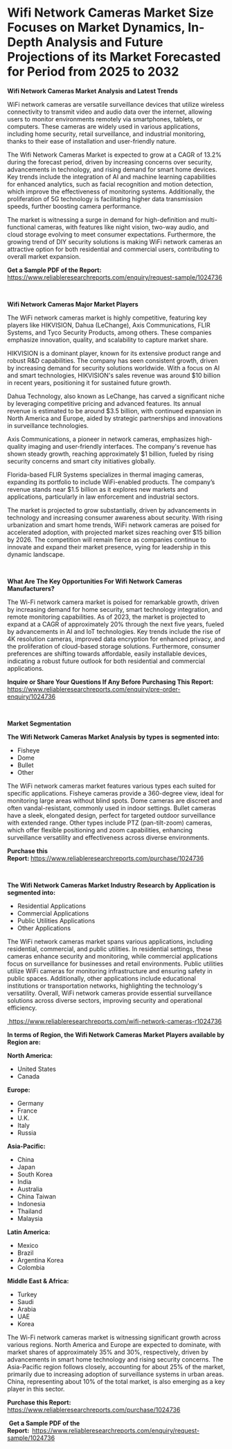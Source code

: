 <p><h1>Wifi Network Cameras Market Size Focuses on Market Dynamics, In-Depth Analysis and Future Projections of its Market Forecasted for Period from 2025 to 2032</h1></p><p><strong>Wifi Network Cameras Market Analysis and Latest Trends</strong></p>
<p><p>WiFi network cameras are versatile surveillance devices that utilize wireless connectivity to transmit video and audio data over the internet, allowing users to monitor environments remotely via smartphones, tablets, or computers. These cameras are widely used in various applications, including home security, retail surveillance, and industrial monitoring, thanks to their ease of installation and user-friendly nature.</p><p>The Wifi Network Cameras Market is expected to grow at a CAGR of 13.2% during the forecast period, driven by increasing concerns over security, advancements in technology, and rising demand for smart home devices. Key trends include the integration of AI and machine learning capabilities for enhanced analytics, such as facial recognition and motion detection, which improve the effectiveness of monitoring systems. Additionally, the proliferation of 5G technology is facilitating higher data transmission speeds, further boosting camera performance.</p><p>The market is witnessing a surge in demand for high-definition and multi-functional cameras, with features like night vision, two-way audio, and cloud storage evolving to meet consumer expectations. Furthermore, the growing trend of DIY security solutions is making WiFi network cameras an attractive option for both residential and commercial users, contributing to overall market expansion.</p></p>
<p><strong>Get a Sample PDF of the Report:&nbsp;</strong> <a href="https://www.reliableresearchreports.com/enquiry/request-sample/1024736?utm_campaign=3296&utm_medium=2&utm_source=Github&utm_content=ia&utm_term=17042025&utm_id=wifi-network-cameras">https://www.reliableresearchreports.com/enquiry/request-sample/1024736</a></p>
<p>&nbsp;</p>
<p><strong>Wifi Network Cameras Major Market Players</strong></p>
<p><p>The WiFi network cameras market is highly competitive, featuring key players like HIKVISION, Dahua (LeChange), Axis Communications, FLIR Systems, and Tyco Security Products, among others. These companies emphasize innovation, quality, and scalability to capture market share.</p><p>HIKVISION is a dominant player, known for its extensive product range and robust R&D capabilities. The company has seen consistent growth, driven by increasing demand for security solutions worldwide. With a focus on AI and smart technologies, HIKVISION's sales revenue was around $10 billion in recent years, positioning it for sustained future growth.</p><p>Dahua Technology, also known as LeChange, has carved a significant niche by leveraging competitive pricing and advanced features. Its annual revenue is estimated to be around $3.5 billion, with continued expansion in North America and Europe, aided by strategic partnerships and innovations in surveillance technologies.</p><p>Axis Communications, a pioneer in network cameras, emphasizes high-quality imaging and user-friendly interfaces. The company's revenue has shown steady growth, reaching approximately $1 billion, fueled by rising security concerns and smart city initiatives globally.</p><p>Florida-based FLIR Systems specializes in thermal imaging cameras, expanding its portfolio to include WiFi-enabled products. The company’s revenue stands near $1.5 billion as it explores new markets and applications, particularly in law enforcement and industrial sectors.</p><p>The market is projected to grow substantially, driven by advancements in technology and increasing consumer awareness about security. With rising urbanization and smart home trends, WiFi network cameras are poised for accelerated adoption, with projected market sizes reaching over $15 billion by 2026. The competition will remain fierce as companies continue to innovate and expand their market presence, vying for leadership in this dynamic landscape.</p></p>
<p>&nbsp;</p>
<p><strong>What Are The Key Opportunities For Wifi Network Cameras Manufacturers?</strong></p>
<p><p>The Wi-Fi network camera market is poised for remarkable growth, driven by increasing demand for home security, smart technology integration, and remote monitoring capabilities. As of 2023, the market is projected to expand at a CAGR of approximately 20% through the next five years, fueled by advancements in AI and IoT technologies. Key trends include the rise of 4K resolution cameras, improved data encryption for enhanced privacy, and the proliferation of cloud-based storage solutions. Furthermore, consumer preferences are shifting towards affordable, easily installable devices, indicating a robust future outlook for both residential and commercial applications.</p></p>
<p><strong>Inquire or Share Your Questions If Any Before Purchasing This Report:</strong> <a href="https://www.reliableresearchreports.com/enquiry/pre-order-enquiry/1024736?utm_campaign=3296&utm_medium=2&utm_source=Github&utm_content=ia&utm_term=17042025&utm_id=wifi-network-cameras">https://www.reliableresearchreports.com/enquiry/pre-order-enquiry/1024736</a></p>
<p>&nbsp;</p>
<p><strong>Market Segmentation</strong></p>
<p><strong>The Wifi Network Cameras Market Analysis by types is segmented into:</strong></p>
<p><ul><li>Fisheye</li><li>Dome</li><li>Bullet</li><li>Other</li></ul></p>
<p><p>The WiFi network cameras market features various types each suited for specific applications. Fisheye cameras provide a 360-degree view, ideal for monitoring large areas without blind spots. Dome cameras are discreet and often vandal-resistant, commonly used in indoor settings. Bullet cameras have a sleek, elongated design, perfect for targeted outdoor surveillance with extended range. Other types include PTZ (pan-tilt-zoom) cameras, which offer flexible positioning and zoom capabilities, enhancing surveillance versatility and effectiveness across diverse environments.</p></p>
<p><strong>Purchase this Report:&nbsp;</strong><a href="https://www.reliableresearchreports.com/purchase/1024736?utm_campaign=3296&utm_medium=2&utm_source=Github&utm_content=ia&utm_term=17042025&utm_id=wifi-network-cameras">https://www.reliableresearchreports.com/purchase/1024736</a></p>
<p>&nbsp;</p>
<p><strong>The Wifi Network Cameras Market Industry Research by Application is segmented into:</strong></p>
<p><ul><li>Residential Applications</li><li>Commercial Applications</li><li>Public Utilities Applications</li><li>Other Applications</li></ul></p>
<p><p>The WiFi network cameras market spans various applications, including residential, commercial, and public utilities. In residential settings, these cameras enhance security and monitoring, while commercial applications focus on surveillance for businesses and retail environments. Public utilities utilize WiFi cameras for monitoring infrastructure and ensuring safety in public spaces. Additionally, other applications include educational institutions or transportation networks, highlighting the technology's versatility. Overall, WiFi network cameras provide essential surveillance solutions across diverse sectors, improving security and operational efficiency.</p></p>
<p><a href="https://www.reliableresearchreports.com/wifi-network-cameras-r1024736?utm_campaign=3296&utm_medium=2&utm_source=Github&utm_content=ia&utm_term=17042025&utm_id=wifi-network-cameras">&nbsp;https://www.reliableresearchreports.com/wifi-network-cameras-r1024736</a></p>
<p><strong>In terms of Region, the Wifi Network Cameras Market Players available by Region are:</strong></p>
<p>
    <p> <strong> North America: </strong>
        <ul>
            <li>United States</li>
            <li>Canada</li>
        </ul>
        </p> 
    <p> <strong> Europe: </strong>
        <ul>
            <li>Germany</li>
            <li>France</li>
            <li>U.K.</li>
            <li>Italy</li>
            <li>Russia</li>
        </ul>
        </p> 
    <p> <strong> Asia-Pacific: </strong>
        <ul>
            <li>China</li>
            <li>Japan</li>
            <li>South Korea</li>
            <li>India</li>
            <li>Australia</li>
            <li>China Taiwan</li>
            <li>Indonesia</li>
            <li>Thailand</li>
            <li>Malaysia</li>
        </ul>
        </p> 
    <p> <strong> Latin America: </strong>
        <ul>
            <li>Mexico</li>
            <li>Brazil</li>
            <li>Argentina Korea</li>
            <li>Colombia</li>
        </ul>
        </p> 
    <p> <strong> Middle East & Africa: </strong>
        <ul>
            <li>Turkey</li>
            <li>Saudi</li>
            <li>Arabia</li>
            <li>UAE</li>
            <li>Korea</li>
        </ul>
    </p>
    </p>
<p><p>The Wi-Fi network cameras market is witnessing significant growth across various regions. North America and Europe are expected to dominate, with market shares of approximately 35% and 30%, respectively, driven by advancements in smart home technology and rising security concerns. The Asia-Pacific region follows closely, accounting for about 25% of the market, primarily due to increasing adoption of surveillance systems in urban areas. China, representing about 10% of the total market, is also emerging as a key player in this sector.</p></p>
<p><strong>Purchase this Report: </strong><a href="https://www.reliableresearchreports.com/purchase/1024736?utm_campaign=3296&utm_medium=2&utm_source=Github&utm_content=ia&utm_term=17042025&utm_id=wifi-network-cameras">https://www.reliableresearchreports.com/purchase/1024736</a></p>
<p>&nbsp;<strong>Get a Sample PDF of the Report:&nbsp;&nbsp;</strong><a href="https://www.reliableresearchreports.com/enquiry/request-sample/1024736?utm_campaign=3296&utm_medium=2&utm_source=Github&utm_content=ia&utm_term=17042025&utm_id=wifi-network-cameras">https://www.reliableresearchreports.com/enquiry/request-sample/1024736</a></p>
<p><strong></strong></p>
<p><p></p><p></p><p></p></p>